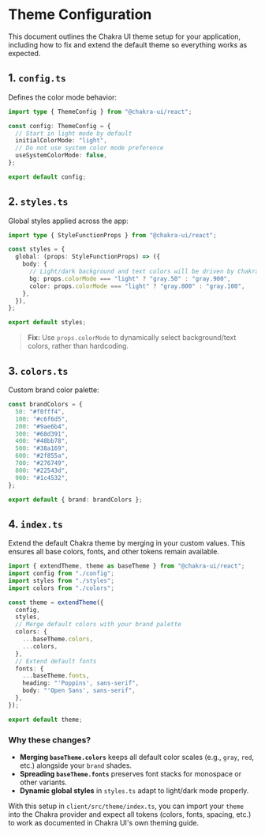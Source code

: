 # Theme Configuration

This document outlines the Chakra UI theme setup for your application, including how to fix and extend the default theme so everything works as expected.

## 1. `config.ts`

Defines the color mode behavior:

```ts
import type { ThemeConfig } from "@chakra-ui/react";

const config: ThemeConfig = {
  // Start in light mode by default
  initialColorMode: "light",
  // Do not use system color mode preference
  useSystemColorMode: false,
};

export default config;
```

## 2. `styles.ts`

Global styles applied across the app:

```ts
import type { StyleFunctionProps } from "@chakra-ui/react";

const styles = {
  global: (props: StyleFunctionProps) => ({
    body: {
      // Light/dark background and text colors will be driven by Chakra's theme
      bg: props.colorMode === "light" ? "gray.50" : "gray.900",
      color: props.colorMode === "light" ? "gray.800" : "gray.100",
    },
  }),
};

export default styles;
```

> **Fix:** Use `props.colorMode` to dynamically select background/text colors, rather than hardcoding.

## 3. `colors.ts`

Custom brand color palette:

```ts
const brandColors = {
  50: "#f0fff4",
  100: "#c6f6d5",
  200: "#9ae6b4",
  300: "#68d391",
  400: "#48bb78",
  500: "#38a169",
  600: "#2f855a",
  700: "#276749",
  800: "#22543d",
  900: "#1c4532",
};

export default { brand: brandColors };
```

## 4. `index.ts`

Extend the default Chakra theme by merging in your custom values. This ensures all base colors, fonts, and other tokens remain available.

```ts
import { extendTheme, theme as baseTheme } from "@chakra-ui/react";
import config from "./config";
import styles from "./styles";
import colors from "./colors";

const theme = extendTheme({
  config,
  styles,
  // Merge default colors with your brand palette
  colors: {
    ...baseTheme.colors,
    ...colors,
  },
  // Extend default fonts
  fonts: {
    ...baseTheme.fonts,
    heading: "'Poppins', sans-serif",
    body: "'Open Sans', sans-serif",
  },
});

export default theme;
```

### Why these changes?

* **Merging `baseTheme.colors`** keeps all default color scales (e.g., `gray`, `red`, etc.) alongside your `brand` shades.
* **Spreading `baseTheme.fonts`** preserves font stacks for monospace or other variants.
* **Dynamic global styles** in `styles.ts` adapt to light/dark mode properly.

With this setup in `client/src/theme/index.ts`, you can import your `theme` into the Chakra provider and expect all tokens (colors, fonts, spacing, etc.) to work as documented in Chakra UI's own theming guide.
